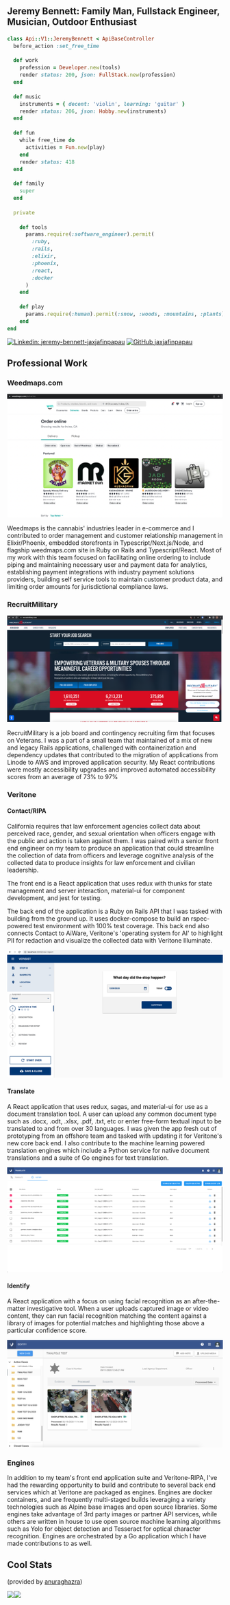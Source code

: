 ## Jeremy Bennett: Family Man, Fullstack Engineer, Musician, Outdoor Enthusiast

```ruby
class Api::V1::JeremyBennett < ApiBaseController
  before_action :set_free_time
  
  def work
    profession = Developer.new(tools)
    render status: 200, json: FullStack.new(profession)
  end

  def music
    instruments = { decent: 'violin', learning: 'guitar' }
    render status: 206, json: Hobby.new(instruments)
  end

  def fun
    while free_time do
      activities = Fun.new(play)
    end
    render status: 418
  end
  
  def family
    super
  end

  private

    def tools
      params.require(:software_engineer).permit(
        :ruby,
        :rails,
        :elixir,
        :phoenix,
        :react,
        :docker
      )
    end

    def play
      params.require(:human).permit(:snow, :woods, :mountains, :plants)
    end
end

```

[![Linkedin: jeremy-bennett-jaxjafinpapau](https://img.shields.io/badge/visit%20my-LinkedIn-blue)](https://www.linkedin.com/in/jeremy-bennett-jaxjafinpapau/)
[![GitHub jaxjafinpapau](https://img.shields.io/github/followers/jaxjafinpapau?label=follow&style=social)](https://github.com/jaxjafinpapau )

## Professional Work

### Weedmaps.com
![Weedmaps Online Ordering](/wm_orders.png)

Weedmaps is the cannabis' industries leader in e-commerce and I contributed to order management and customer relationship management in Elixir/Phoenix, embedded storefronts in Typescript/Next.js/Node, and flagship weedmaps.com site in Ruby on Rails and Typescript/React. Most of my work with this team focused on facilitating online ordering to include piping and maintaining necessary user and payment data for analytics, establishing payment integrations with industry payment solutions providers, building self service tools to maintain customer product data, and limiting order amounts for jurisdictional compliance laws.

### RecruitMilitary
![RecruitMilitary Homepage](/rm_home.png)

RecruitMilitary is a job board and contingency recruiting firm that focuses on Veterans. I was a part of a small team that maintained of a mix of new and legacy Rails applications, challenged with containerization and dependency updates that contributed to the migration of applications from Linode to AWS and improved application security. My React contributions were mostly accessibility upgrades and improved automated accessibility scores from an average of 73% to 97%



### Veritone

#### Contact/RIPA

California requires that law enforcement agencies collect data about perceived race, gender, and sexual orientation when officers engage with the public and action is taken against them. I was paired with a senior front end engineer on my team to produce an application that could streamline the collection of data from officers and leverage cognitive analysis of the collected data to produce insights for law enforcement and civilian leadership.

The front end is a React application that uses redux with thunks for state management and server interaction, material-ui for component development, and jest for testing.

The back end of the application is a Ruby on Rails API that I was tasked with building from the ground up. It uses docker-compose to build an rspec-powered test environment with 100% test coverage. This back end also connects Contact to AiWare, Veritone's 'operating system for AI' to highlight PII for redaction and visualize the collected data with Veritone Illuminate.

![RIPA Form Flow](/RIPA.png)

#### Translate 
A React application that uses redux, sagas, and material-ui for use as a document translation tool. A user can upload any common document type such as .docx, .odt, .xlsx, .pdf, .txt, etc or enter free-form textual input to be translated to and from over 30 languages. I was given the app fresh out of prototyping from an offshore team and tasked with updating it for Veritone's new core back end. I also contribute to the machine learning powered translation engines which include a Python service for native document translations and a suite of Go engines for text translation.

![Translate History Tab](/Translate_History_Selected.png)

#### Identify

A React application with a focus on using facial recognition as an after-the-matter investigative tool. When a user uploads captured image or video content, they can run facial recognition matching the content against a library of images for potential matches and highlighting those above a particular confidence score.

![Identify Main Screen](/Identify.png)

### Engines

In addition to my team's front end application suite and Veritone-RIPA, I've had the rewarding opportunity to build and contribute to several back end services which at Veritone are packaged as engines. Engines are docker containers, and are frequently multi-staged builds leveraging a variety technologies such as Alpine base images and open source libraries. Some engines take advantage of 3rd party images or partner API services, while others are written in house to use open source machine learning algorithms such as Yolo for object detection and Tesseract for optical character recognition. Engines are orchestrated by a Go application which I have made contributions to as well.

## Cool Stats

(provided by [anuraghazra](https://github.com/anuraghazra/github-readme-stats))

<img align="left" src="https://github-readme-stats.vercel.app/api?username=jaxjafinpapau&show_icons=true&theme=nord&count_private=true" />
<img align="left" src="https://github-readme-stats.vercel.app/api/top-langs/?username=jaxjafinpapau&layout=compact" />
